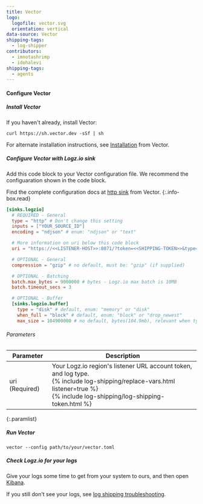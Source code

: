 ```yaml
---
title: Vector
logo:
  logofile: vector.svg
  orientation: vertical
data-source: Vector
shipping-tags:
  - log-shipper
contributors:
  - imnotashrimp
  - idohalevi
shipping-tags:
  - agents
---
```


#### Configure Vector

<div class="tasklist">

##### Install Vector

If you haven't already, install Vector:

```shell
curl https://sh.vector.dev -sSf | sh
```

For alternate installation instructions,
see [Installation](https://docs.vector.dev/setup/installation) from Vector.

##### Configure Vector with Logz.io sink

Add this code block to your Vector configuration file.
We recommend the configuaration shown in the code block.

Find the complete configuration docs
at [http sink](https://docs.vector.dev/usage/configuration/sinks/http) from Vector.
{:.info-box.read}

```toml
[sinks.logzio]
  # REQUIRED - General
  type = "http" # Don't change this setting
  inputs = ["YOUR_SOURCE_ID"]
  encoding = "ndjson" # enum: "ndjson" or "text"

  # More information on uri below this code block
  uri = "https://<<LISTENER-HOST>>:8071/?token=<<SHIPPING-TOKEN>>&type=vector"

  # OPTIONAL - General
  compression = "gzip" # no default, must be: "gzip" (if supplied)

  # OPTIONAL - Batching
  batch.max_bytes = 9000000 # bytes - Logz.io max batch is 10MB
  batch.timeout_secs = 3

  # OPTIONAL - Buffer
  [sinks.logzio.buffer]
    type = "disk" # default, enum: "memory" or "disk"
    when_full = "block" # default, enum: "block" or "drop_newest"
    max_size = 104900000 # no default, bytes(104.9mb), relevant when type = "disk"
```

###### Parameters

| Parameter | Description |
|---|---|
| uri (Required) | Your Logz.io region's listener URL account token, and log type. <br> {% include log-shipping/replace-vars.html listener=true %} <br> {% include log-shipping/log-shipping-token.html %} |
{:.paramlist}

##### Run Vector

```shell
vector --config path/to/your/vector.toml
```

##### Check Logz.io for your logs

Give your logs some time to get from your system to ours, and then open [Kibana](https://app.logz.io/#/dashboard/kibana).

If you still don't see your logs, see [log shipping troubleshooting]({{site.baseurl}}/user-guide/log-shipping/log-shipping-troubleshooting.html).

</div>
